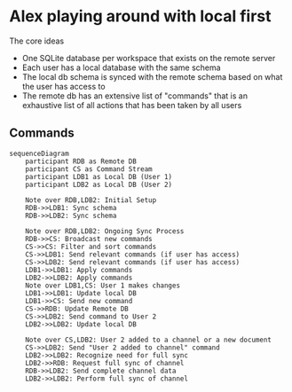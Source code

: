 # Alex playing around with local first

The core ideas

- One SQLite database per workspace that exists on the remote server
- Each user has a local database with the same schema
- The local db schema is synced with the remote schema based on what the user has access to
- The remote db has an extensive list of "commands" that is an exhaustive list of all actions that has been taken by all users

## Commands

```mermaid
sequenceDiagram
    participant RDB as Remote DB
    participant CS as Command Stream
    participant LDB1 as Local DB (User 1)
    participant LDB2 as Local DB (User 2)

    Note over RDB,LDB2: Initial Setup
    RDB->>LDB1: Sync schema
    RDB->>LDB2: Sync schema

    Note over RDB,LDB2: Ongoing Sync Process
    RDB->>CS: Broadcast new commands
    CS->>CS: Filter and sort commands
    CS->>LDB1: Send relevant commands (if user has access)
    CS->>LDB2: Send relevant commands (if user has access)
    LDB1->>LDB1: Apply commands
    LDB2->>LDB2: Apply commands
    Note over LDB1,CS: User 1 makes changes
    LDB1->>LDB1: Update local DB
    LDB1->>CS: Send new command
    CS->>RDB: Update Remote DB
    CS->>LDB2: Send command to User 2
    LDB2->>LDB2: Update local DB

    Note over CS,LDB2: User 2 added to a channel or a new document
    CS->>LDB2: Send "User 2 added to channel" command
    LDB2->>LDB2: Recognize need for full sync
    LDB2->>RDB: Request full sync of channel
    RDB->>LDB2: Send complete channel data
    LDB2->>LDB2: Perform full sync of channel

```
